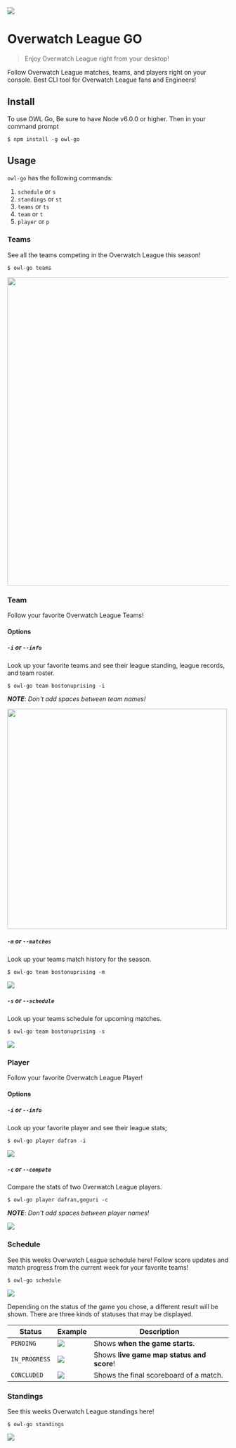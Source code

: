 <img src="https://acupoftee.github.io/images/owlshort.png">

# Overwatch League GO
> Enjoy Overwatch League right from your desktop!

Follow Overwatch League matches, teams, and players right on your console. Best CLI tool for Overwatch League fans and Engineers!

## Install

To use OWL Go, Be sure to have Node v6.0.0 or higher. Then in your command prompt 
```
$ npm install -g owl-go
```
## Usage
`owl-go` has the following commands:
1. `schedule` or `s`
2. `standings` or `st`
3. `teams` or `ts`
4. `team` or `t`
5. `player` or `p`
   
### Teams
See all the teams competing in the Overwatch League this season!

```
$ owl-go teams
```

<img src="https://raw.githubusercontent.com/acupoftee/acupoftee.github.io/master/images/owlgo/teams.png" height="700">

### Team
Follow your favorite Overwatch League Teams!

#### Options
##### `-i` or `--info`
Look up your favorite teams and see their league standing, league records, and team roster.

```
$ owl-go team bostonuprising -i
```
***NOTE***: *Don't add spaces between team names!*

<img src="https://raw.githubusercontent.com/acupoftee/acupoftee.github.io/master/images/owlgo/team.png" height="500">


##### `-m` or `--matches`
Look up your teams match history for the season.

```
$ owl-go team bostonuprising -m
```

<img src="https://raw.githubusercontent.com/acupoftee/acupoftee.github.io/master/images/owlgo/team_matches.png">

##### `-s` or `--schedule`
Look up your teams schedule for upcoming matches.

```
$ owl-go team bostonuprising -s
```

<img src="https://raw.githubusercontent.com/acupoftee/acupoftee.github.io/master/images/owlgo/team_schedule.png">

### Player
Follow your favorite Overwatch League Player!

#### Options
##### `-i` or `--info`
Look up your favorite player and see their league stats;

```
$ owl-go player dafran -i
```

<img src="https://raw.githubusercontent.com/acupoftee/acupoftee.github.io/master/images/owlgo/player.png">


##### `-c` or `--compate`
Compare the stats of two Overwatch League players.

```
$ owl-go player dafran,geguri -c
```
***NOTE***: *Don't add spaces between player names!*

<img src="https://raw.githubusercontent.com/acupoftee/acupoftee.github.io/master/images/owlgo/player_compare.png">


### Schedule
See this weeks Overwatch League schedule here! Follow score updates and match progress from the current week for your favorite teams!


```
$ owl-go schedule
```

<img src ="https://acupoftee.github.io/images/owlgo/schedule.png">

Depending on the status of the game you chose, a different result will be shown. There are three kinds of statuses that may be displayed.

| Status              | Example                                                                                                                                                                 | Description                                                                                                                                                             |
| ------------------- | ----------------------------------------------------------------------------------------------------------------------------------------------------------------------- | ----------------------------------------------------------------------------------------------------------------------------------------------------------------------- |
| `PENDING` | <img src="https://raw.githubusercontent.com/acupoftee/acupoftee.github.io/master/images/owlgo/pending.png">             | Shows **when the game starts**.  |
| `IN_PROGRESS`      |<img src="https://raw.githubusercontent.com/acupoftee/acupoftee.github.io/master/images/owlgo/in%20progress.png">            | Shows **live game map status and score**!          |
| `CONCLUDED`     | <img src="https://raw.githubusercontent.com/acupoftee/acupoftee.github.io/master/images/owlgo/concluded.png">             | Shows the final scoreboard of a match.                                                                                                          |

### Standings
See this weeks Overwatch League standings here! 

```
$ owl-go standings
```

<img src ="https://acupoftee.github.io/images/owlgo/stand.png">